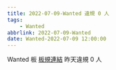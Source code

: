 ```yaml
---
title: 2022-07-09-Wanted 違規 0 人
tags:
    - Wanted
abbrlink: 2022-07-09-Wanted
date: Wanted-2022-07-09 12:00:00
---
```

Wanted 板 [板規連結](https://www.ptt.cc/bbs/Wanted/M.1608829773.A.D3B.html)
昨天違規 0 人
